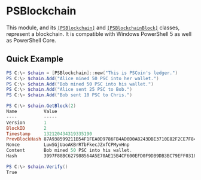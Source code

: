 
# PSBlockchain
This module, and its [`[PSBlockchain]`](https://github.com/rhymeswithmogul/PSBlockchain/blob/master/en-us/about_PSBlockchain.help.txt) and [`[PSBlockchainBlock]`](https://github.com/rhymeswithmogul/PSBlockchain/blob/master/en-us/about_PSBlockchainBlock.help.txt) classes, represent a blockchain.  It is compatible with Windows PowerShell 5 as well as PowerShell Core.

## Quick Example
````powershell
PS C:\> $chain = [PSBlockchain]::new("This is PSCoin's ledger.")
PS C:\> $chain.Add("Alice mined 50 PSC into her wallet.")
PS C:\> $chain.Add("Bob mined 50 PSC into his wallet.")
PS C:\> $chain.Add("Alice sent 25 PSC to Bob.")
PS C:\> $chain.Add("Bob sent 10 PSC to Chris.")

PS C:\> $chain.GetBlock(2)
Name          Value
----          -----
Version       1
BlockID       2
Timestamp     132120434319335190
PrevBlockHash 87A938599211B54F1FEA0D9786FB4AD0D0A8243DBE3710E82F2CE7F840EC5376
Nonce         LuwSGjUaoAKBrRTbFkecJZxfCPMyvHnp
Content       Bob mined 50 PSC into his wallet.
Hash          3997F88BC627988564A5E70AE15B4CF600EFD0F9DB9DB3BC79EFF0318F4CAFBF

PS C:\> $chain.Verify()
True
````
